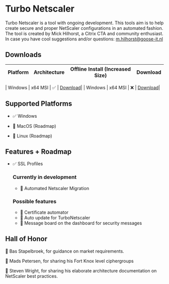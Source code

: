 
# Turbo Netscaler

Turbo Netscaler is a tool with ongoing development.
This tools aim is to help create secure and proper NetScaler configurations in an automated fashion.
The tool is created by Mick Hilhorst, a Citrix CTA and community enthusiast.
In case you have cool suggestions and/or questions: m.hilhorst@goose-it.nl

  

## Downloads



| Platform  | Architecture | Offline Install (Increased Size) | Download |
| ------------- | ------------- | ------------- | ------------- |

| Windows  | x64 MSI  | ✅  |  [Download](https://drive.google.com/file/d/1oBMQG52OTdc0kEGbHTpzlcLpT2rnaikD/view?usp=sharing)|
| Windows  | x64 MSI  | ❌  |  [Download](https://drive.google.com/file/d/1knPjBnCJNfW441WZB29HKJS9bspC76QP/view?usp=sharing)|



## Supported Platforms

- :white_check_mark: Windows

- :memo: MacOS (Roadmap)

- :memo: Linux (Roadmap)

## Features + Roadmap

- :white_check_mark: SSL Profiles



	### Currently in development
	- :rocket: Automated Netscaler Migration
	### Possible features
	- :memo: Certificate automator
	- :memo: Auto update for TurboNetscaler
	- :memo: Message board on the dashboard for security messages
	



## Hall of Honor

  

:beers: Bas Stapelbroek, for guidance on market requirements.

:beers: Mads Petersen, for sharing his Fort Knox level ciphergroups

:beers: Steven Wright, for sharing his elaborate architecture documentation on NetScaler best practices.
